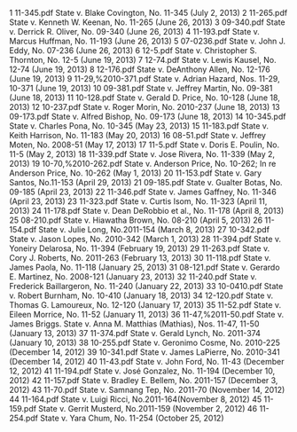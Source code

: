 1	11-345.pdf	State v. Blake Covington, No. 11-345 (July 2, 2013)
2	11-265.pdf	State v. Kenneth W. Keenan, No. 11-265 (June 26, 2013)
3	09-340.pdf	State v. Derrick R. Oliver, No. 09-340 (June 26, 2013)
4	11-193.pdf	State v. Marcus Huffman, No. 11-193 (June 26, 2013)
5	07-0236.pdf	State v. John J. Eddy, No. 07-236 (June 26, 2013)
6	12-5.pdf	State v. Christopher S. Thornton, No. 12-5 (June 19, 2013)
7	12-74.pdf	State v. Lewis Kausel, No. 12-74 (June 19, 2013)
8	12-176.pdf	State v. DeAnthony Allen, No. 12-176 (June 19, 2013)
9	11-29,%2010-371.pdf	State v. Adrian Hazard, Nos. 11-29, 10-371 (June 19, 2013)
10	09-381.pdf	State v. Jeffrey Martin, No. 09-381 (June 18, 2013)
11	10-128.pdf	State v. Gerald D. Price, No. 10-128 (June 18, 2013)
12	10-237.pdf	State v. Roger Morin, No. 2010-237 (June 18, 2013)
13	09-173.pdf	State v. Alfred Bishop, No. 09-173 (June 18, 2013)
14	10-345.pdf	State v. Charles Pona, No. 10-345 (May 23, 2013)
15	11-183.pdf	State v. Keith Harrison, No. 11-183 (May 20, 2013)
16	08-51.pdf	State v. Jeffrey Moten, No. 2008-51 (May 17, 2013)
17	11-5.pdf	State v. Doris E. Poulin, No. 11-5 (May 2, 2013)
18	11-339.pdf	State v. Jose Rivera, No. 11-339 (May 2, 2013)
19	10-70,%2010-262.pdf	State v. Anderson Price, No. 10-262; In re Anderson Price, No. 10-262 (May 1, 2013)
20	11-153.pdf	State v. Gary Santos, No.11-153 (April 29, 2013)
21	09-185.pdf	State v. Gualter Botas, No. 09-185 (April 23, 2013)
22	11-346.pdf	State v. James Gaffney, No. 11-346 (April 23, 2013)
23	11-323.pdf	State v. Curtis Isom, No. 11-323 (April 11, 2013)
24	11-178.pdf	State v. Dean DeRobbio et al., No. 11-178 (April 8, 2013)
25	08-210.pdf	State v. Hiawatha Brown, No. 08-210 (April 5, 2013)
26	11-154.pdf	State v. Julie Long, No.2011-154 (March 8, 2013)
27	10-342.pdf	State v. Jason Lopes, No. 2010-342 (March 1, 2013)
28	11-394.pdf	State v. Yoneiry Delarosa, No. 11-394 (February 19, 2013)
29	11-263.pdf	State v. Cory J. Roberts, No. 2011-263 (February 13, 2013)
30	11-118.pdf	State v. James Paola, No. 11-118 (January 25, 2013)
31	08-121.pdf	State v. Gerardo E. Martinez, No. 2008-121 (January 23, 2013)
32	11-240.pdf	State v. Frederick Baillargeron, No. 11-240 (January 22, 2013)
33	10-0410.pdf	State v. Robert Burnham, No. 10-410 (January 18, 2013)
34	12-120.pdf	State v. Thomas G. Lamoureux, No. 12-120 (January 17, 2013)
35	11-52.pdf	State v. Eileen Morrice, No. 11-52 (January 11, 2013)
36	11-47,%2011-50.pdf	State v. James Briggs.  State v. Anna M. Matthias (Mathias), Nos. 11-47, 11-50 (January 13, 2013)
37	11-374.pdf	State v. Gerald Lynch, No. 2011-374 (January 10, 2013)
38	10-255.pdf	State v. Geronimo Cosme, No. 2010-225 (December 14, 2012)
39	10-341.pdf	State v. James LaPierre, No. 2010-341 (December 14, 2012)
40	11-43.pdf	State v. John Ford, No. 11-43 (December 12, 2012)
41	11-194.pdf	State v. José Gonzalez, No. 11-194 (December 10, 2012)
42	11-157.pdf	State v. Bradley E. Bellem, No. 2011-157 (December 3, 2012)
43	11-70.pdf	State v. Samnang Tep, No. 2011-70 (November 14, 2012)
44	11-164.pdf	State v. Luigi Ricci, No.2011-164(November 8, 2012)
45	11-159.pdf	State v. Gerrit Musterd, No.2011-159 (November 2, 2012)
46	11-254.pdf	State v. Yara Chum, No. 11-254 (October 25, 2012)
